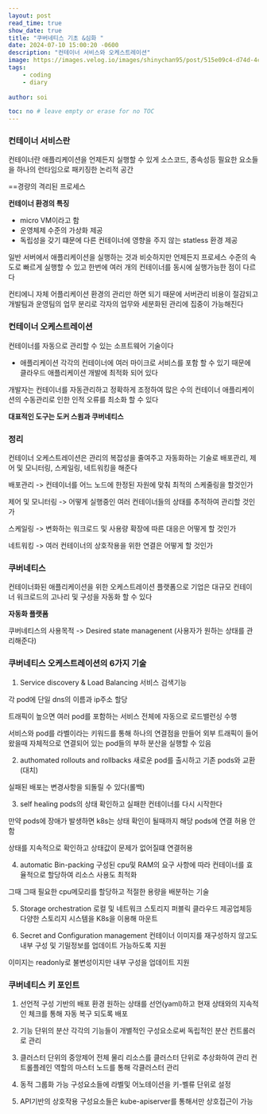 ```yaml
---
layout: post
read_time: true
show_date: true
title: "쿠버네티스 기초 &심화 "
date: 2024-07-10 15:00:20 -0600
description: "컨테이너 서비스와 오케스트레이션"
image: https://images.velog.io/images/shinychan95/post/515e09c4-d74d-4c82-9890-4e1b5de58de6/%EC%BF%A0%EB%B2%84%EB%84%A4%ED%8B%B0%EC%8A%A4.png
tags: 
    - coding
    - diary
   
author: soi

toc: no # leave empty or erase for no TOC
---
```

### 컨테이너 서비스란
컨테이너란 애플리케이션을 언제든지 실행할 수 있게 소스코드, 종속성등 필요한 요소들을 하나의 런타임으로 패키징한 논리적 공간

 ==경량의 격리된 프로세스 

 **컨테이너 환경의 특징**
 - micro VM이라고 함
- 운영체제 수준의 가상화 제공
- 독립성을 갖기 떄문에 다른 컨테이너에 영향을 주지 않는 statless 환경 제공

일반 서버에서 애플리케이션을 실행하는 것과 비슷하지만 언제든지 프로세스 수준의 속도로 빠르게 실행할 수 있고 한번에 여러 개의 컨테이너를 동시에 실행가능한 점이 다르다 

컨티에니 자체 어플리케이션 환경의 관리만 하면 되기 때문에 서버관리 비용이 절감되고 개발팀과 운영팀의 업무 분리로 각자의 업무와 세분화된 관리에 집중이 가능해진다 

### 컨테이너 오케스트레이션

컨테이너를 자동으로 관리할 수 있는 소프트웨어 기술이다 
- 애플리케이션 각각의 컨테이너에 여러 마이크로 서비스를 포함 할 수 있기 때문에 클라우드 애플리케이션 개발에 최적화 되어 있다 

개발자는 컨테이너를 자동관리하고 정확하게 조정하여 많은 수의 컨테이너 애플리케이션의 수동관리로 인한 인적 오류를 최소화 할 수 있다 

**대표적인 도구는 도커 스윔과 쿠버네티스**

### 정리 

컨테이너 오케스트레이션은 관리의 복잡성을 줄여주고 자동화하는 기술로 배포관리, 제어 및 모니터링, 스케일링, 네트워킹을 해준다 

배포관리 -> 컨테이너를 어느 노드에 한정된 자원에 맞춰 최적의 스케줄링을 할것인가 

제어 및 모니터링 -> 어떻게 실행중인 여러 컨테이너들의 상태를 추적하여 관리할 것인가 

스케일링 -> 변화하는 워크로드 및 사용량 확장에 따른 대응은 어떻게 할 것인가 

네트워킹 -> 여러 컨테이너의 상호작용을 위한 연결은 어떻게 할 것인가

### 쿠버네티스

컨테이너화된 애플리케이션을 위한 오케스트레이션 플랫폼으로 기업은 대규모 컨테이너 워크로드의 고나리 및 구성을 자동화 할 수 있다 

**자동화 플랫폼**

쿠버네티스의 사용목적 -> Desired state managenent (사용자가 원하는 상태를 관리해준다)

### 쿠버네티스 오케스트레이션의 6가지 기술

1. Service discovery & Load Balancing
서비스 검색기능

각 pod에 단일 dns의 이름과 ip주소 할당

트래픽이 높으면 여러 pod를 포함하는 서비스 전체에 자동으로 로드밸런싱 수행

서비스와 pod를 라벨이라는 키워드를 통해 하나의 연결점을 만들어 외부 트래픽이 들어왔을때 자체적으로 연결되어 있는 pod들의 부하 분산을 실행할 수 있음

2. authomated rollouts and rollbacks
새로운 pod를 출시하고 기존 pods와 교환(대치)

실패된 배포는 변경사항을 되돌릴 수 있다(롤백)

3. self healing
pods의 상태 확인하고 실패한 컨테이너를 다시 시작한다 

만약 pods에 장애가 발생하면 k8s는 상태 확인이 될때까지 해당 pods에 연결 허용 안함

상태를 지속적으로 확인하고 상태값이 문제가 없어질떄 연결허용

4. automatic Bin-packing
구성된 cpu및 RAM의 요구 사항에 따라 컨테이너를 효율적으로 할당하여 리소스 사용도 최적화

그때 그때 필요한 cpu메모리를 할당하고 적절한 용량을 배분하는 기술

5. Storage orchestration
로컬 및 네트워크 스토리지 퍼블릭 클라우드 제공업체등 다양한 스토리지 시스템을 K8s을 이용해 마운트

6. Secret and Configuration management
컨테이너 이미지를 재구성하지 않고도 내부 구성 및 기밀정보를 업데이트 가능하도록 지원

이미지는 readonly로 불변성이지만 내부 구성을 업데이트 지원

### 쿠버네티스 키 포인트 
1. 선언적 구성 기반의 배포 환경
원하는 상태를 선언(yaml)하고 현재 상태와의 지속적인 체크를 통해 자동 복구 되도록 배포

2. 기능 단위의 분산
각각의 기능들이 개별적인 구성요소로써 독립적인 분산 컨트롤러로 관리

3. 클러스터 단위의 중앙제어 
전체 물리 리소스를 클러스터 단위로 추상화하여 관리 컨트롤플레인 역할의 마스터 노드를 통해 각클러스터 관리

4. 동적 그룹화 가능
구성요소들에 라벨및 어노테이션을 키-벨류 단위로 설정

5. API기반의 상호작용
구성요소들은 kube-apiserver를 통해서만 상호접근이 가능